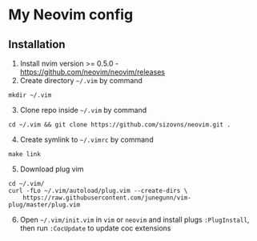 # My Neovim config
## Installation
1. Install nvim version >= 0.5.0 - https://github.com/neovim/neovim/releases
2. Create directory `~/.vim` by command 
```
mkdir ~/.vim
```
3. Clone repo inside `~/.vim` by command 
```
cd ~/.vim && git clone https://github.com/sizovns/neovim.git .
```
4. Create symlink to `~/.vimrc` by command
```
make link
```
5. Download plug vim
```
cd ~/.vim/
curl -fLo ~/.vim/autoload/plug.vim --create-dirs \
    https://raw.githubusercontent.com/junegunn/vim-plug/master/plug.vim
```
6. Open `~/.vim/init.vim` in `vim` or `neovim` and install plugs `:PlugInstall`, then run `:CocUpdate` to update coc extensions
